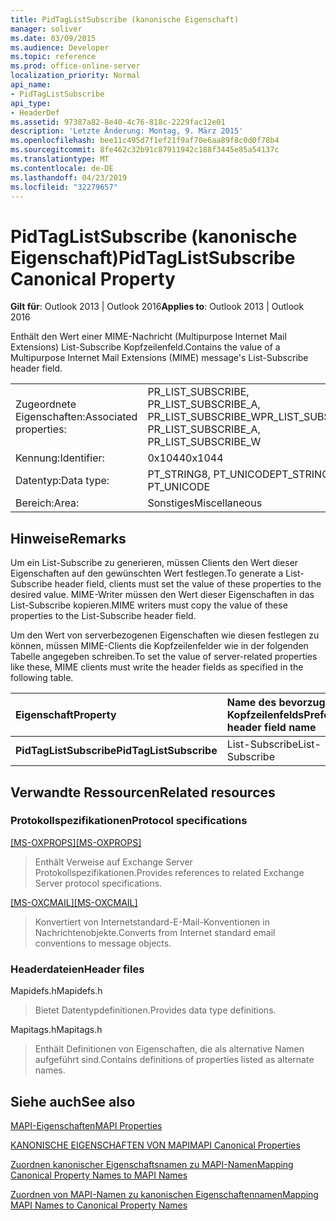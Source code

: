 ```yaml
---
title: PidTagListSubscribe (kanonische Eigenschaft)
manager: soliver
ms.date: 03/09/2015
ms.audience: Developer
ms.topic: reference
ms.prod: office-online-server
localization_priority: Normal
api_name:
- PidTagListSubscribe
api_type:
- HeaderDef
ms.assetid: 97387a82-8e40-4c76-818c-2229fac12e01
description: 'Letzte Änderung: Montag, 9. März 2015'
ms.openlocfilehash: bee11c495d7f1ef21f9af70e6aa89f8c0d0f78b4
ms.sourcegitcommit: 8fe462c32b91c87911942c188f3445e85a54137c
ms.translationtype: MT
ms.contentlocale: de-DE
ms.lasthandoff: 04/23/2019
ms.locfileid: "32279657"
---
```

# <a name="pidtaglistsubscribe-canonical-property"></a><span data-ttu-id="5b683-103">PidTagListSubscribe (kanonische Eigenschaft)</span><span class="sxs-lookup"><span data-stu-id="5b683-103">PidTagListSubscribe Canonical Property</span></span>

  
  
<span data-ttu-id="5b683-104">**Gilt für**: Outlook 2013 | Outlook 2016</span><span class="sxs-lookup"><span data-stu-id="5b683-104">**Applies to**: Outlook 2013 | Outlook 2016</span></span> 
  
<span data-ttu-id="5b683-105">Enthält den Wert einer MIME-Nachricht (Multipurpose Internet Mail Extensions) List-Subscribe Kopfzeilenfeld.</span><span class="sxs-lookup"><span data-stu-id="5b683-105">Contains the value of a Multipurpose Internet Mail Extensions (MIME) message's List-Subscribe header field.</span></span>
  
|||
|:-----|:-----|
|<span data-ttu-id="5b683-106">Zugeordnete Eigenschaften:</span><span class="sxs-lookup"><span data-stu-id="5b683-106">Associated properties:</span></span>  <br/> |<span data-ttu-id="5b683-107">PR_LIST_SUBSCRIBE, PR_LIST_SUBSCRIBE_A, PR_LIST_SUBSCRIBE_W</span><span class="sxs-lookup"><span data-stu-id="5b683-107">PR_LIST_SUBSCRIBE, PR_LIST_SUBSCRIBE_A, PR_LIST_SUBSCRIBE_W</span></span>  <br/> |
|<span data-ttu-id="5b683-108">Kennung:</span><span class="sxs-lookup"><span data-stu-id="5b683-108">Identifier:</span></span>  <br/> |<span data-ttu-id="5b683-109">0x1044</span><span class="sxs-lookup"><span data-stu-id="5b683-109">0x1044</span></span>  <br/> |
|<span data-ttu-id="5b683-110">Datentyp:</span><span class="sxs-lookup"><span data-stu-id="5b683-110">Data type:</span></span>  <br/> |<span data-ttu-id="5b683-111">PT_STRING8, PT_UNICODE</span><span class="sxs-lookup"><span data-stu-id="5b683-111">PT_STRING8, PT_UNICODE</span></span>  <br/> |
|<span data-ttu-id="5b683-112">Bereich:</span><span class="sxs-lookup"><span data-stu-id="5b683-112">Area:</span></span>  <br/> |<span data-ttu-id="5b683-113">Sonstiges</span><span class="sxs-lookup"><span data-stu-id="5b683-113">Miscellaneous</span></span>  <br/> |
   
## <a name="remarks"></a><span data-ttu-id="5b683-114">Hinweise</span><span class="sxs-lookup"><span data-stu-id="5b683-114">Remarks</span></span>

<span data-ttu-id="5b683-115">Um ein List-Subscribe zu generieren, müssen Clients den Wert dieser Eigenschaften auf den gewünschten Wert festlegen.</span><span class="sxs-lookup"><span data-stu-id="5b683-115">To generate a List-Subscribe header field, clients must set the value of these properties to the desired value.</span></span> <span data-ttu-id="5b683-116">MIME-Writer müssen den Wert dieser Eigenschaften in das List-Subscribe kopieren.</span><span class="sxs-lookup"><span data-stu-id="5b683-116">MIME writers must copy the value of these properties to the List-Subscribe header field.</span></span>
  
<span data-ttu-id="5b683-117">Um den Wert von serverbezogenen Eigenschaften wie diesen festlegen zu können, müssen MIME-Clients die Kopfzeilenfelder wie in der folgenden Tabelle angegeben schreiben.</span><span class="sxs-lookup"><span data-stu-id="5b683-117">To set the value of server-related properties like these, MIME clients must write the header fields as specified in the following table.</span></span>
  
|<span data-ttu-id="5b683-118">**Eigenschaft**</span><span class="sxs-lookup"><span data-stu-id="5b683-118">**Property**</span></span>|<span data-ttu-id="5b683-119">**Name des bevorzugten Kopfzeilenfelds**</span><span class="sxs-lookup"><span data-stu-id="5b683-119">**Preferred header field name**</span></span>|<span data-ttu-id="5b683-120">**Alternativer Kopfzeilenfeldname**</span><span class="sxs-lookup"><span data-stu-id="5b683-120">**Alternate header field name**</span></span>|
|:-----|:-----|:-----|
|<span data-ttu-id="5b683-121">**PidTagListSubscribe**</span><span class="sxs-lookup"><span data-stu-id="5b683-121">**PidTagListSubscribe**</span></span> <br/> |<span data-ttu-id="5b683-122">List-Subscribe</span><span class="sxs-lookup"><span data-stu-id="5b683-122">List-Subscribe</span></span>  <br/> |<span data-ttu-id="5b683-123">X-List-Subscribe</span><span class="sxs-lookup"><span data-stu-id="5b683-123">X-List-Subscribe</span></span>  <br/> |
   
## <a name="related-resources"></a><span data-ttu-id="5b683-124">Verwandte Ressourcen</span><span class="sxs-lookup"><span data-stu-id="5b683-124">Related resources</span></span>

### <a name="protocol-specifications"></a><span data-ttu-id="5b683-125">Protokollspezifikationen</span><span class="sxs-lookup"><span data-stu-id="5b683-125">Protocol specifications</span></span>

<span data-ttu-id="5b683-126">[[MS-OXPROPS]](https://msdn.microsoft.com/library/f6ab1613-aefe-447d-a49c-18217230b148%28Office.15%29.aspx)</span><span class="sxs-lookup"><span data-stu-id="5b683-126">[[MS-OXPROPS]](https://msdn.microsoft.com/library/f6ab1613-aefe-447d-a49c-18217230b148%28Office.15%29.aspx)</span></span>
  
> <span data-ttu-id="5b683-127">Enthält Verweise auf Exchange Server Protokollspezifikationen.</span><span class="sxs-lookup"><span data-stu-id="5b683-127">Provides references to related Exchange Server protocol specifications.</span></span>
    
<span data-ttu-id="5b683-128">[[MS-OXCMAIL]](https://msdn.microsoft.com/library/b60d48db-183f-4bf5-a908-f584e62cb2d4%28Office.15%29.aspx)</span><span class="sxs-lookup"><span data-stu-id="5b683-128">[[MS-OXCMAIL]](https://msdn.microsoft.com/library/b60d48db-183f-4bf5-a908-f584e62cb2d4%28Office.15%29.aspx)</span></span>
  
> <span data-ttu-id="5b683-129">Konvertiert von Internetstandard-E-Mail-Konventionen in Nachrichtenobjekte.</span><span class="sxs-lookup"><span data-stu-id="5b683-129">Converts from Internet standard email conventions to message objects.</span></span>
    
### <a name="header-files"></a><span data-ttu-id="5b683-130">Headerdateien</span><span class="sxs-lookup"><span data-stu-id="5b683-130">Header files</span></span>

<span data-ttu-id="5b683-131">Mapidefs.h</span><span class="sxs-lookup"><span data-stu-id="5b683-131">Mapidefs.h</span></span>
  
> <span data-ttu-id="5b683-132">Bietet Datentypdefinitionen.</span><span class="sxs-lookup"><span data-stu-id="5b683-132">Provides data type definitions.</span></span>
    
<span data-ttu-id="5b683-133">Mapitags.h</span><span class="sxs-lookup"><span data-stu-id="5b683-133">Mapitags.h</span></span>
  
> <span data-ttu-id="5b683-134">Enthält Definitionen von Eigenschaften, die als alternative Namen aufgeführt sind.</span><span class="sxs-lookup"><span data-stu-id="5b683-134">Contains definitions of properties listed as alternate names.</span></span>
    
## <a name="see-also"></a><span data-ttu-id="5b683-135">Siehe auch</span><span class="sxs-lookup"><span data-stu-id="5b683-135">See also</span></span>



[<span data-ttu-id="5b683-136">MAPI-Eigenschaften</span><span class="sxs-lookup"><span data-stu-id="5b683-136">MAPI Properties</span></span>](mapi-properties.md)
  
[<span data-ttu-id="5b683-137">KANONISCHE EIGENSCHAFTEN VON MAPI</span><span class="sxs-lookup"><span data-stu-id="5b683-137">MAPI Canonical Properties</span></span>](mapi-canonical-properties.md)
  
[<span data-ttu-id="5b683-138">Zuordnen kanonischer Eigenschaftsnamen zu MAPI-Namen</span><span class="sxs-lookup"><span data-stu-id="5b683-138">Mapping Canonical Property Names to MAPI Names</span></span>](mapping-canonical-property-names-to-mapi-names.md)
  
[<span data-ttu-id="5b683-139">Zuordnen von MAPI-Namen zu kanonischen Eigenschaftennamen</span><span class="sxs-lookup"><span data-stu-id="5b683-139">Mapping MAPI Names to Canonical Property Names</span></span>](mapping-mapi-names-to-canonical-property-names.md)

